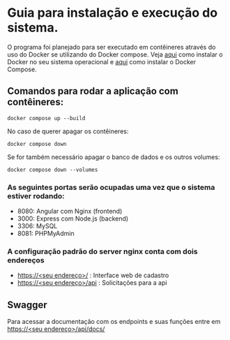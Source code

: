 # Guia para instalação e execução do sistema.

O programa foi planejado para ser executado em contêineres através do uso do Docker se utilizando do Docker compose.
Veja [aqui](https://docs.docker.com/engine/install/) como instalar o Docker no seu sistema operacional e [aqui](https://docs.docker.com/compose/install/) como instalar o Docker Compose.

## Comandos para rodar a aplicação com contêineres:

~~~shell
docker compose up --build
~~~

No caso de querer apagar os contêineres:
~~~shell
docker compose down
~~~

Se for também necessário apagar o banco de dados e os outros volumes:
~~~shell
docker compose down --volumes
~~~

### As seguintes portas serão ocupadas uma vez que o sistema estiver rodando:

* 8080: Angular com Nginx (frontend)
* 3000: Express com Node.js (backend)
* 3306: MySQL
* 8081: PHPMyAdmin

### A configuração padrão do server nginx conta com dois endereços

* [https://<seu endereço>/](https://localhost) : Interface web de cadastro
* [https://<seu endereço>/api](https://localhost/api) : Solicitações para a api

## Swagger

Para acessar a documentação com os endpoints e suas funções entre em [https://<seu endereço>/api/docs/](https://localhost/api/docs/)